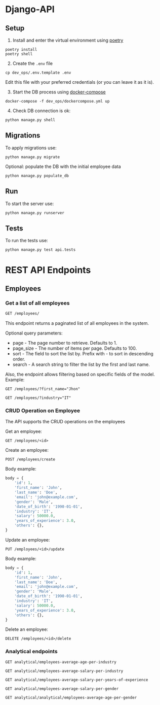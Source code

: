 # Django-API

## Setup

1. Install and enter the virtual environment using [poetry](https://python-poetry.org/docs/)
```shell
poetry install
poetry shell
```

2. Create the `.env` file
```shell
cp dev_ops/.env.template .env
```

Edit this file with your preferred credentials (or you can leave it as it is).

3. Start the DB process using [docker-compose](https://docs.docker.com/compose/)
```shell
docker-compose -f dev_ops/dockercompose.yml up
```

4. Check DB connection is ok:
```shell
python manage.py shell 
```

## Migrations
To apply migrations use:
```shell
python manage.py migrate 
```

Optional: populate the DB with the initial employee data
```
python manage.py populate_db
```

## Run
To start the server use:
```shell
python manage.py runserver
```


## Tests
To run the tests use: 
```shell
python manage.py test api.tests 
```

# REST API Endpoints 

## Employees

### Get a list of all employees
```bash
GET /employees/
```

This endpoint returns a paginated list of all employees in the system.

Optional query parameters:

- page - The page number to retrieve. Defaults to 1.
- page_size - The number of items per page. Defaults to 100.
- sort - The field to sort the list by. Prefix with - to sort in descending order.
- search - A search string to filter the list by the first and last name.

Also, the endpoint allows filtering based on specific fields of the model. Example:
```shell
GET /employees/?first_name="Jhon"
```

```shell
GET /employees/?industry="IT"
```

### CRUD Operation on Employee

The API supports the CRUD operations on the employees

Get an employee:
```shell
GET /employees/<id>
```

Create an employee:
```shell
POST /employees/create 
```
Body example:

```python
body = {
    'id': 1,
    'first_name': 'John',
    'last_name': 'Doe',
    'email': 'john@example.com',
    'gender': 'Male',
    'date_of_birth': '1990-01-01',
    'industry': 'IT',
    'salary': 50000.0,
    'years_of_experience': 3.0,
    'others': {},
}
```

Update an employee:
```shell
PUT /employees/<id>/update 
```
Body example:

```python
body = {
    'id': 1,
    'first_name': 'John',
    'last_name': 'Doe',
    'email': 'john@example.com',
    'gender': 'Male',
    'date_of_birth': '1990-01-01',
    'industry': 'IT',
    'salary': 50000.0,
    'years_of_experience': 3.0,
    'others': {},
}
```

Delete an employee:
```shell
DELETE /employees/<id>/delete 
```

### Analytical endpoints

```shell
GET analytical/employees-average-age-per-industry
```

```shell
GET analytical/employees-average-salary-per-industry
```

```shell
GET analytical/employees-average-salary-per-years-of-experience
```

```shell
GET analytical/employees-average-salary-per-gender
```

```shell
GET analytical/analytical/employees-average-age-per-gender
```

